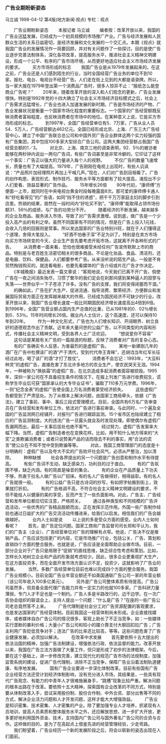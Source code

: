 ### 广告业期盼新姿态
马立诚
1998-04-12
第4版(地方新闻·视点)
专栏：视点

　　广告业期盼新姿态
　　本报记者  马立诚
　　编者按：改革开放以来，我国的广告业迅猛发展，已经成为一个初具规模的市场推广产业。广告与经济发展和人民群众生活的关系日益密切，是经济发展和文化发展的一个交汇点。本期《视点》就我国广告业的发展情况作一简要回顾，并对有关问题作了一些探讨。目的是使广告业逐步完善法制体系，深化各项改革，提高服务水平，推进社会主义精神文明建设，形成一个公平、有序的广告市场环境，从而更好地适应社会主义市场经济发展的要求。
　　买方市场形成的标志
　　我国广告业是从1979年发展起来的。在这之前，广告业还是人们感到陌生的行业，当时全国经营广告业务的单位不到10家。报社、电台、电视台不经营广告。人们走在街上见到的大都是语录牌。所以，当一家大报在1979年登出第一个消费品广告时，很多人惊异不止：“报纸怎么能登商业广告呢？”
　　20年来，随着改革开放的深入和人们观念的更新，广告业发展很快。特别是1992年党的十四大确立了社会主义市场经济目标模式之后，社会上广告需求迅猛增长，广告业也进入加速发展的新时期。广告是市场经济的产物，广告业发展状况是衡量一个国家市场化程度的重要标志。一个国家的广告经营额既反映消费者富裕程度，也反映消费者在市场中的地位。在某种意义上说，它是买方市场形成的标志。
　　到1997年，全国广告经营单位有5．7万家，广告从业人员54．5万人，广告经营额达462亿元。全国已经形成北京、上海、广东三大广告经营中心，建立了中国广告联合总公司和中国外贸广告企业群体这两个实力较强的国有广告集团，其中包括100多家大型综合广告公司。这两大集团经营额占我国广告经营总额的1／3。
　　对北京、上海、南京三地的调查表明，92．5％的被访者能够在两秒钟内说出一两句广告词，有些广告词甚至是非常冷僻的。它印证了这样一个事实：广告正以强大的力量进入每个人的视野。
　　不仅广告的数量飞速增长，质量也有了大幅提高。1979年，广告刚刚在电视上出现时，有些人讥讽说：“产品照片加经理照片再加上干喊几声。”现在，人们对广告刮目相看了。广告的创作构思、表现形式、制作技巧、服务水平等方面都有了较大提高，涌现出不少人们爱看、效益显著的广告作品。
　　15年增长26倍
　　90年代初，“康师傅”方便面一上市，就同时在中央电视台黄金时段每晚露面8次。那可爱的康师傅卡通人和“好吃看得见”的广告语，如同“挡不住的诱惑”，把千千万万家庭主妇的脚步引到店里。热销的结果，居然在一段时间内“好吃买不到”。“康师傅”能取得占领市场份额31．56％的成绩，与广告的功劳分不开。
　　随着经济的不断发展，越来越多的企业及商品、服务进入市场，导致了对广告需求激增。说到底，做广告是一个少投入高产出的有利之举。虽然不同国家有不同的情况，但是在广告上投入1元钱，会收入几倍的回报则是常事。所以发达国家的广告业特别兴旺，就在于人们懂得这个道理，舍得大笔投入。
　　“好酒不怕巷子深”不足为训了。特别是在卖方市场向买方市场转变的今天，企业生产首先要考虑开拓市场，这就离不开各种形式的广告。
　　从消费者一面来看，恐怕也很难接受未经任何广告宣传默默上市的商品。特别是与老百姓生活密切相关的很多商品，不论是化妆品、食品、清洁剂，还是电器、饮料、保健品，人们都要参考广告。从来没听说的陌生产品，一般是不肯贸然掏钱购买的。就连看电影，也要先看媒体的广告介绍或片花广告才作决定。
　　《羊城晚报》最近发表一篇文章说：“客观地说，今天我们已离不开广告，倘使广告在一夜之间消失殆尽，习惯了繁华的我们定会在刹那间感到某种逼人的寂寥与失落——世界似乎一下子苍凉了许多。没有广告的支撑，我们将变得闭塞而干涸。”
　　的确如此，广告在扩大生产、促进流通、指导消费、繁荣经济、方便群众和发展国际贸易方面正在发挥越来越大的作用，已经成为国民经济不可缺少的行业。改革开放以来，我国广告业增长速度一般比同期国民经济增长速度高出4倍到6倍。到1996年，全国广告营业额占国内生产总值的比重，已从1981年的0．02％增长到0．53％。15年时间增长26倍。据业内人士估计，这个高速度，还可以保持10年到20年。
　　作为一种文化形式，广告也为人们增长知识、开阔眼界、树立良好的道德观念作出了贡献。近年来大量问世的公益广告，以不同类型的内容和形式，传播社会主义精神文明，受到各界人士广泛欢迎。
　　“想说爱你不容易”
　　这句话是某报有关广告的一篇报道的标题，反映了消费者对广告的复杂心态。
　　有的广告确实令人反感，为害最烈的是虚假广告。
　　某地一新建刚几年的酒厂在广告中杜撰该厂的酒“产于清代，受到代代帝王青睐”，还胡诌当年红军长征经过此地，喝了该厂的酒“才打了胜仗”。
　　消费者不会忘记：1993年，“大豆料种灵”的虚假广告，直接危害了东北许多地方的农业生产，使农民哭天无泪。1994年，一种被称为“换肤霜”的虚假广告，在北京造成多起消费者面容被损毁。1995年，深圳一家公司在不具备招生条件的情况下，在报上刊发广告进行收费招生，谎称学生毕业后可获“国家承认的大专毕业证书”，骗取了110多万元学费。1996年，一则“纪念金表”的虚假广告使全国上万名消费者蒙受经济损失。
　　这些虚假广告都受到了严肃惩处。为了从根本上解决问题，由国家工商局牵头，依据《广告法》，建立了事前、事中、事后三段式管理模式。目前，全国共有6万名广告审查员在广告经营和发布单位工作，依法对广告进行事前审查。与此同时，一个遍及全国的广告监测网已经铺开，对报刊广告进行跟踪监测。15个省市区也陆续建立了相应的广告监测制度。大的违法广告一旦露头就会及时发现处理。即使偶尔有虚假广告漏网而出，最后一关事后惩处也绝不客气。
　　经过努力，虚假广告发案率大幅下降。当然，虚假广告制造者也在变换花样。比如，用不知什么地方得来的“大奖”之类欺骗消费者；或者只说赞美产品的话而隐去不利的事实，用“合法的谎言”使公众在不知不觉中受到欺骗等等。
　　对此，我国工商管理部门的态度是十分明确的：虚假广告以及夸大不实的广告败坏社会风气，必须从严整治，加以清除。
　　种种缺憾
　　社会各界提出的另一个问题是广告创意和制作水平有待提高。
　　有些广告词不生动，缺乏感染力，功利目的过于直白。
　　有的广告氛围不够，缺乏内涵。有的简直是噪音的集合。
　　有的企业在产品质量上下功夫不够，热衷于拉名人做广告以广招徕。有的名人广告做得好，相得益彰。有的名人广告就很一般。
　　有的公益广告只是古诗词的抄写，有如把字帖搬到街上，效果就打折扣。
　　有的广告格调不高，不符合社会主义精神文明建设的要求，不但不能给人以健康的美的享受，反而产生了一些负面影响。对此，广告主、广告经营和发布单位都应切实注意，严格把关。
　　通过各种类型和不同规模的广告评选活动，一些优秀的广告精品脱颖而出，正在发挥示范作用。外国一些广告制作经验也通过日益扩大的广告交流活动传播进来，给我们以启发。相信我们的广告会越做越好。
　　业内人士如是说
　　以上说的多是受众方面的感受。业内人士如何看呢？
　　首先，是广告定位问题。国家工商局广告监督司司长郑和平认为，我们的广告主（企业）、广告经营单位对广告的理解有点窄。他说，广告决不仅是推销产品。广告应该包括更广的内容，它是市场推广行业，包括公关、广告、策划和直销四个方面的整合服务。也就是说，广告应该是全面帮助企业做市场。目前，一部分企业对于广告只是局限于“促销”的直线思维，缺乏综合性考虑和策划。比如，怎样长久地树立企业和产品的形象就考虑较少。因此，很多企业更重视扩大生产，在这方面投资多，而在全面开发市场方面认识不足，投资少，这就影响了广告业的发展。
　　当然，多数广告经营单位目前也难以完成四个方面的整合服务。我国广告业规模小。目前全国广告业年营业额还不如美国通联广告公司一家的年营业额（该公司年收入100多亿美元）。
　　另外是广告公司整体素质有待提高。广告公司虽然多，但具备全面代理广告能力并有一定实力的也就100多家。广告科研力量薄弱，专门人才不足也是一个制约。广告人多是半路改行的，边干边学。在一次广告协会组织的联谊会上，主持人提出一个问题：“什么是广告？”在座的一些广告公司老总竟然答不上来。
　　广告代理制是社会分工对广告资源配置的客观要求，也是发达国家的广告经营体制。目前我国这一经营体制尚未形成。企业直接找媒体，或者媒体自办广告公司的情况很多，客观上助长了不正当竞争，如：一些媒体实行垄断的暴利价格；大量小广告公司和较小的媒介靠支付大额回扣拉广告；广告主利用广告贬低竞争对手；违法广告的比率还比较高，等等。这些问题危害了广告业健康发展，必须加以解决。
　　在改革中求发展
　　首先要依照十五大提出的依法治国的精神，加强广告法制建设，增强依法行政、依法监督的能力。改革开放以来，我国在广告立法方面做了大量工作，但只是形成了初步的法律框架。今后，要在这个基础上，进一步修改完善，建立现代化的规范广告市场的法规制度，加强监管系统的建设，促进广告代理制，消除不正当竞争，保障广告业沿着法制轨道健康、有序地发展。
　　国有广告企业要进一步深化体制改革。目前有些国有广告企业经营方法还受计划经济体制影响，没有充分进入市场，其结果是，一些具有现代广告观念、有能力的中青年人才很难施展身手，“跳槽”现象比较严重。解决问题的根本出路在于改革。要依照十五大精神，探索国有企业改革的不同方式，特别是要从体制改革入手，尝试采用股份制、股份合作制、中外合资、部分出售等不同的方式，解决企业活力问题和人才开发问题，这样才能大大增强效益。
　　广告业是知识密集、技术密集、人才密集的产业。除了要加强专业人才培养，抓紧现有人员培训，提高人员素质和整体服务水平之外，还应解放思想，进一步扩大开放，更多更好地利用国外资金、技术，支持国内广告公司与国外著名广告公司的合资与合作。这样做的目的，是为了在高起点上借鉴先进的经营管理经验，少走弯路。
　　我们盼望着，广告业经历一个新的发展阶段之后，将会以崭新的姿态出现在人们面前。
